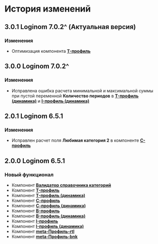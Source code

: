 # История изменений

## 3.0.1 Loginom 7.0.2^ (Актуальная версия)

### **Изменения**

* Оптимизация компонента **[T-профиль](./docs/Loginom%20Single%20View%20Kit.pdf)**

## 3.0.0 Loginom 7.0.2^

### **Изменения**

* Исправлена ошибка расчета минимальной и максимальной суммы при пустой переменной **Количество периодов** в **[T-профиль (динамика)](./docs/Loginom%20Single%20View%20Kit.pdf)** и **[I-профиль (динамика)](./docs/Loginom%20Single%20View%20Kit.pdf)**

## 2.0.1 Loginom 6.5.1

### **Изменения**

* Исправлен расчет поля **Любимая категория 2** в компоненте **[С-профиль](./docs/Loginom%20Single%20View%20Kit.pdf)**

## 2.0.0 Loginom 6.5.1

### **Новый функционал**

* Компонент **[Валидатор справочника категорий](./docs/Loginom%20Single%20View%20Kit.pdf)**
* Компонент **[T-профиль](./docs/Loginom%20Single%20View%20Kit.pdf)**
* Компонент **[T-профиль (динамика)](./docs/Loginom%20Single%20View%20Kit.pdf)**
* Компонент **[С-профиль](./docs/Loginom%20Single%20View%20Kit.pdf)**
* Компонент **[С-профиль (динамика)](./docs/Loginom%20Single%20View%20Kit.pdf)**
* Компонент **[B-профиль](./docs/Loginom%20Single%20View%20Kit.pdf)**
* Компонент **[B-профиль (динамика)](./docs/Loginom%20Single%20View%20Kit.pdf)**
* Компонент **[I-профиль](./docs/Loginom%20Single%20View%20Kit.pdf)**
* Компонент **[I-профиль (динамика)](./docs/Loginom%20Single%20View%20Kit.pdf)**
* Компонент **[meta-Профиль-rtl](./docs/Loginom%20Single%20View%20Kit.pdf)**
* Компонент **[meta-Профиль-bnk](./docs/Loginom%20Single%20View%20Kit.pdf)**